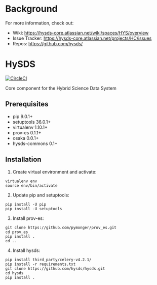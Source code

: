 # Background

For more information, check out:
- Wiki: https://hysds-core.atlassian.net/wiki/spaces/HYS/overview
- Issue Tracker: https://hysds-core.atlassian.net/projects/HC/issues
- Repos: https://github.com/hysds/

# HySDS

[![CircleCI](https://circleci.com/gh/hysds/hysds.svg?style=svg)](https://circleci.com/gh/hysds/hysds)

Core component for the Hybrid Science Data System


## Prerequisites

- pip 9.0.1+
- setuptools 36.0.1+
- virtualenv 1.10.1+
- prov-es 0.1.1+
- osaka 0.0.1+
- hysds-commons 0.1+


## Installation

1. Create virtual environment and activate:
  ```
  virtualenv env
  source env/bin/activate
  ```

2. Update pip and setuptools:
  ```
  pip install -U pip
  pip install -U setuptools
  ```

3. Install prov-es:
  ```
  git clone https://github.com/pymonger/prov_es.git
  cd prov_es
  pip install .
  cd ..
  ```

4. Install hysds:
  ```
  pip install third_party/celery-v4.2.1/
  pip install -r requirements.txt
  git clone https://github.com/hysds/hysds.git
  cd hysds
  pip install .
  ```
